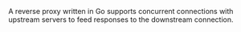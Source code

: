 A reverse proxy written in Go supports concurrent connections with upstream servers to feed responses to the downstream connection.